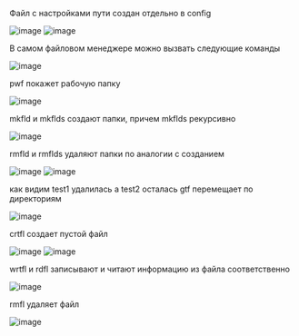 Файл с настройками пути создан отдельно в config

![image](https://user-images.githubusercontent.com/58771506/135317606-5d1a734b-756e-4d9e-9975-1e7466a336b2.png)
![image](https://user-images.githubusercontent.com/58771506/135317660-5cf8d18c-21f3-45ad-b86e-4ee322834579.png)

В самом файловом менеджере можно вызвать следующие команды

![image](https://user-images.githubusercontent.com/58771506/135317770-6c153082-8c5d-4fbf-8d45-7329a288f6ea.png)

pwf покажет рабочую папку

![image](https://user-images.githubusercontent.com/58771506/135317927-ce88c134-50f7-4393-9fb2-8cb74e1ba458.png)

mkfld и mkflds создают папки, причем mkflds рекурсивно

![image](https://user-images.githubusercontent.com/58771506/135317976-d9b25c86-61e2-4894-b505-cb3167a90790.png)

rmfld и rmflds удаляют папки по аналогии с созданием

![image](https://user-images.githubusercontent.com/58771506/135318051-f3dd8f9a-620f-40c3-9512-5cde3f9eb5e1.png)
![image](https://user-images.githubusercontent.com/58771506/135318074-8ddd9200-b652-42e4-bddf-788dd5d1620c.png)

как видим test1 удалилась а test2 осталась
gtf перемещает по директориям

![image](https://user-images.githubusercontent.com/58771506/135318330-0c41ff3d-1010-4430-88ba-3f38c6840e88.png)

crtfl создает пустой файл

![image](https://user-images.githubusercontent.com/58771506/135318287-b22bb8a9-eb80-439c-a78a-ed960ef35e9e.png)
![image](https://user-images.githubusercontent.com/58771506/135318375-91054cbb-0604-4278-8cb6-b31bbac35397.png)

wrtfl и rdfl записывают и читают информацию из файла соответственно

![image](https://user-images.githubusercontent.com/58771506/135318503-36209325-a4ef-49b6-bd45-ca517492aaab.png)

rmfl удаляет файл

![image](https://user-images.githubusercontent.com/58771506/135318567-027c0c67-09c2-46e5-b715-5f2f7ed81e58.png)



